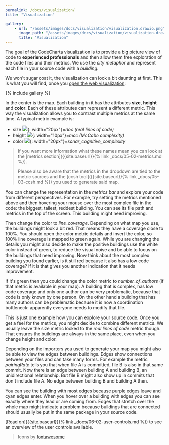 ```yaml
---
permalink: /docs/visualization/
title: "Visualization"

gallery:
    - url: "/assets/images/docs/visualization/visualization.drawio.png"
      image_path: "/assets/images/docs/visualization/visualization.drawio.png"
      title: "Visualization"
---
```


The goal of the CodeCharta visualization is to provide a big picture view of code to **experienced professionals** and then allow them free exploration of the code files and their metrics. We use the _city metaphor_ and represent each file in your source code with a _building_.

We won't sugar coat it, the visualization can look a bit daunting at first. This is what you will find, once you [open the web visualization]({{site.web_visualization_link}}):

{% include gallery %}

In the center is the map. Each building in it has the attributes **size**, **height** and **color**. Each of these attributes can represent a different metric. This way the visualization allows you to contrast multiple metrics at the same time. A typical metric example is:

-   size ![]({{site.baseurl}}/assets/images/vendor/fontawesome/arrows-alt-solid-white.svg){: width="20px"}=_rloc (real lines of code)_
-   height ![]({{site.baseurl}}/assets/images/vendor/fontawesome/arrows-alt-v-solid-white.svg){: width="10px"}=_mcc (McCabe complexity)_
-   color ![]({{site.baseurl}}/assets/images/vendor/fontawesome/paint-brush-solid-white.svg){: width="20px"}=_sonar_cognitive_complexity_

> If you want more information what these names mean you can look at the [metrics section]({{site.baseurl}}{% link _docs/05-02-metrics.md %}).
>
> Please also be aware that the metrics in the dropdown are tied to the metric sources and the [ccsh tool]({{site.baseurl}}{% link _docs/05-03-ccsh.md %}) you used to generate said map.

You can change the representation in the _metrics bar_ and explore your code from different perspectives. For example, try setting the metrics mentioned above and then hovering your mouse over the most complex file in the code: the biggest, tallest, reddest building. You can see its file path and metrics in the top of the screen. This building might need improving.

Then change the color to _line_coverage_. Depending on what map you use, the buildings might look a bit red. That means they have a coverage close to 100%. You should open the color metric details and invert the color, so 100% line coverage is mapped to green again. While you are changing the details you might also decide to make the positive buildings use the white color instead of green, to reduce the visual noise and be able to focus on the buildings that need improving. Now think about the most complex building you found earlier, is it still red because it also has a low code coverage? If it is that gives you another indication that it needs improvement.

If it's green then you could change the color metric to _number_of_authors_ (if that metric is available in your map). A building that is complex, has low code coverage and only one author can be very problematic, because that code is only known by one person. On the other hand a building that has many authors can be problematic because it is now a coordination bottleneck: apparently everyone needs to modify that file.

This is just one example how you can explore your source code. Once you get a feel for the metrics, you might decide to combine different metrics. We usually leave the size metric locked to the _real lines of code_ metric though. That ensures the buildings are always in the same place, even when you change height and color.

Depending on the importers you used to generate your map you might also be able to view the edges between buildings. Edges show connections between your files and can take many forms. For example the metric _pairingRate_ tells you that when file A is committed, file B is also in that same commit. Now there is an edge between building A and building B, an unidirectional relationship. But file B might also show up in commits that don't include file A. No edge between building B and building A then.

You can see the building with most edges because purple edges leave and cyan edges enter. When you hover over a building with edges you can see exactly where they lead or are coming from. Edges that stretch over the whole map might indicate a problem because buildings that are connected should usually be put in the same package in your source code.

[Read on]({{site.baseurl}}{% link _docs/06-02-user-controls.md %}) to see an overview of the user controls available.

> Icons by [fontawesome](https://fontawesome.com/icons?d=gallery&q=arrows)
